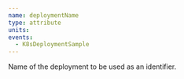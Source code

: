 ```yaml
---
name: deploymentName
type: attribute
units:
events:
  - K8sDeploymentSample
---
```


Name of the deployment to be used as an identifier.